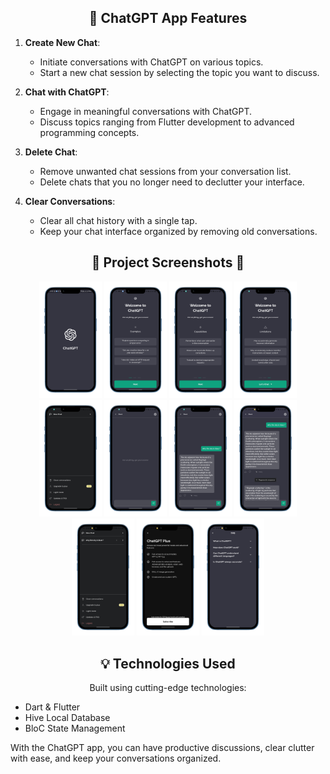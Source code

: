 <!-- Features -->
<h2 align="center"> 🚀 ChatGPT App Features</h2>

1. **Create New Chat**: 
   - Initiate conversations with ChatGPT on various topics.
   - Start a new chat session by selecting the topic you want to discuss.

2. **Chat with ChatGPT**:
   - Engage in meaningful conversations with ChatGPT.
   - Discuss topics ranging from Flutter development to advanced programming concepts.

3. **Delete Chat**:
   - Remove unwanted chat sessions from your conversation list.
   - Delete chats that you no longer need to declutter your interface.

4. **Clear Conversations**:
   - Clear all chat history with a single tap.
   - Keep your chat interface organized by removing old conversations.


<!-- Project Screenshots -->
<h2 align="center">📸 Project Screenshots 📸</h2>
<p align="center">
   <img src="assets/images/photos/1.png" alt="Screenshot 1" width="100">
    <img src="assets/images/photos/2.png" alt="Screenshot 2" width="100">
    <img src="assets/images/photos/3.png" alt="Screenshot 3" width="100">
    <img src="assets/images/photos/4.png" alt="Screenshot 4" width="100">
    <img src="assets/images/photos/5.png" alt="Screenshot 5" width="100">
    <img src="assets/images/photos/6.png" alt="Screenshot 6" width="100">
    <img src="assets/images/photos/7.png" alt="Screenshot 7" width="100">
    <img src="assets/images/photos/8.png" alt="Screenshot 8" width="100">
    <img src="assets/images/photos/9.png" alt="Screenshot 9" width="100">
    <img src="assets/images/photos/10.png" alt="Screenshot 10" width="100">
    <img src="assets/images/photos/11.png" alt="Screenshot 11" width="100">
  <!-- Add more screenshots... -->
</p>

<!-- Technologies Used -->
<h2 align="center">💡 Technologies Used</h2>
<p align="center">Built using cutting-edge technologies:</p>

<ul>
  <li>Dart & Flutter</li>
  <li>Hive Local Database</li>
  <li>BloC State Management</li>
  <!-- Add more technologies... -->
</ul>

With the ChatGPT app, you can have productive discussions, clear clutter with ease, and keep your conversations organized.
